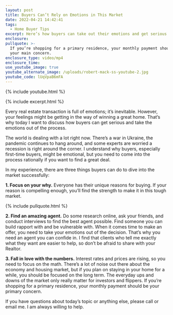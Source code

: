 ```yaml
---
layout: post
title: Buyers Can’t Rely on Emotions in This Market
date: 2022-04-21 14:42:41
tags:
  - Home Buyer Tips
excerpt: Here’s how buyers can take out their emotions and get serious.
enclosure:
pullquote: >-
  If you’re shopping for a primary residence, your monthly payment should be
  your main concern. 
enclosure_type: video/mp4
enclosure_time:
use_youtube_image: true
youtube_alternate_image: /uploads/robert-mack-ss-youtube-2.jpg
youtube_code: lUqVpaB6mFA
---
```

{% include youtube.html %}

{% include excerpt.html %}

Every real estate transaction is full of emotions; it’s inevitable. However, your feelings might be getting in the way of winning a great home. That’s why today I want to discuss how buyers can get serious and take the emotions out of the process.&nbsp;

The world is dealing with a lot right now. There’s a war in Ukraine, the pandemic continues to hang around, and some experts are worried a recession is right around the corner. I understand why buyers, especially first-time buyers, might be emotional, but you need to come into the process rationally if you want to find a great deal.&nbsp;

In my experience, there are three things buyers can do to dive into the market successfully:

**1\. Focus on your why.** Everyone has their unique reasons for buying. If your reason is compelling enough, you’ll find the strength to make it in this tough market.

{% include pullquote.html %}

**2\. Find an amazing agent.** Do some research online, ask your friends, and conduct interviews to find the best agent possible. Find someone you can build rapport with and be vulnerable with. When it comes time to make an offer, you need to take your emotions out of the decision. That’s why you need an agent you can confide in. I find that clients who tell me exactly what they want are easier to help, so don’t be afraid to share with your Realtor.&nbsp;

**3\. Fall in love with the numbers.** Interest rates and prices are rising, so you need to focus on the math. There’s a lot of noise out there about the economy and housing market, but if you plan on staying in your home for a while, you should be focused on the long term. The everyday ups and downs of the market only really matter for investors and flippers. If you’re shopping for a primary residence, your monthly payment should be your primary concern.&nbsp;

If you have questions about today’s topic or anything else, please call or email me. I am always willing to help.
